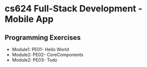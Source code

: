 # cs624 Full-Stack Development - Mobile App

## Programming Exercises

* Module1: PE01- Hello World
* Module2: PE02- CoreComponents
* Module2: PE03- Todo
